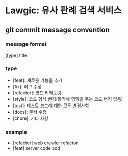# Lawgic: 유사 판례 검색 서비스

## git commit message convention
### message format
[type] title
### type
- [feat]: 새로운 기능을 추가
- [fix]: 버그 수정
- [refactor]: 코드 리팩토링
- [style]: 코드 형식 변경(동작에 영향을 주는 코드 변경 없음)
- [test]: 테스트 코드에 대한 모든 변경사항
- [docs]: 문서 수정
- [chore]: 기타 사항
### example
- [refactor] web crawler refactor
- [feat] server code add

